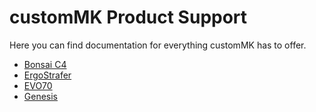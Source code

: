 # customMK Product Support

Here you can find documentation for everything customMK has to offer.

  - [Bonsai C4](Bonsai-C4/)
  - [ErgoStrafer](ErgoStrafer/)
  - [EVO70](EVO70/)
  - [Genesis](Genesis/)